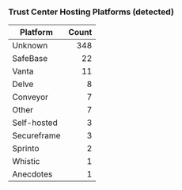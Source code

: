 ### Trust Center Hosting Platforms (detected)

| Platform | Count |
|---|---:|
| Unknown | 348 |
| SafeBase | 22 |
| Vanta | 11 |
| Delve | 8 |
| Conveyor | 7 |
| Other | 7 |
| Self-hosted | 3 |
| Secureframe | 3 |
| Sprinto | 2 |
| Whistic | 1 |
| Anecdotes | 1 |


